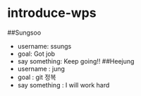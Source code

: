 # introduce-wps
##Sungsoo
- username: ssungs
- goal: Got job
- say something: Keep going!!
##Heejung
- username : jung
- goal : git 정복
- say something : I will work hard
